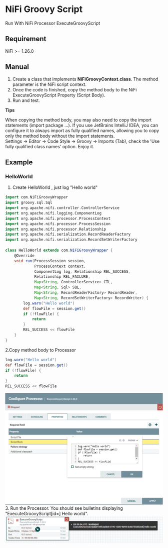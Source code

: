 # NiFi Groovy Script

Run With NiFi Processor ExecuteGroovyScript

## Requirement

NiFi >= 1.26.0

## Manual

1. Create a class that implements **NiFiGroovyContext.class**. The method parameter is the NiFi script context.
2. Once the code is finished, copy the method body to the NiFi ExecuteGroovyScript Property (Script Body).
3. Run and test.

**Tips**

When copying the method body, you may also need to copy the import statements (import package ...). If you use JetBrains IntelliJ IDEA, you can configure it to always import as fully qualified names, allowing you to copy only the method body without the import statements.  
Settings -> Editor -> Code Style -> Groovy -> Imports (Tab), check the 'Use fully qualified class names' option. Enjoy it.


## Example
### HelloWorld
1. Create HelloWorld , just log "Hello world"

```groovy
import com.NiFiGroovyWrapper
import groovy.sql.Sql
import org.apache.nifi.controller.ControllerService
import org.apache.nifi.logging.ComponentLog
import org.apache.nifi.processor.ProcessContext
import org.apache.nifi.processor.ProcessSession
import org.apache.nifi.processor.Relationship
import org.apache.nifi.serialization.RecordReaderFactory
import org.apache.nifi.serialization.RecordSetWriterFactory

class HelloWorld extends com.NiFiGroovyWrapper {
    @Override
    void run(ProcessSession session,
             ProcessContext context,
             ComponentLog log, Relationship REL_SUCCESS,
             Relationship REL_FAILURE,
             Map<String, ControllerService> CTL,
             Map<String, Sql> SQL,
             Map<String, RecordReaderFactory> RecordReader,
             Map<String, RecordSetWriterFactory> RecordWriter) {
        log.warn("Hello world")
        def flowFile = session.get()
        if (!flowFile) {
            return
        }
        REL_SUCCESS << flowFile
    }
}
```
2.Copy method body to Processor
```groovy
log.warn("Hello world")
def flowFile = session.get()
if (!flowFile) {
    return
}
REL_SUCCESS << flowFile
```
![img.png](asserts/img.png)
3. Run the Processor. You should see bulletins displaying "ExecuteGroovyScript[id=] Hello world".
![img.png](asserts/bulletins.png)